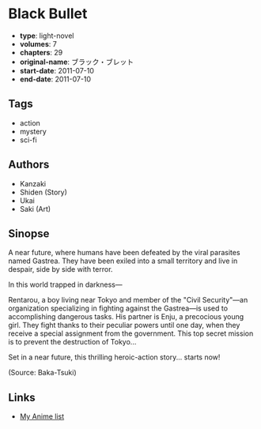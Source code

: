# Black Bullet

-   **type**: light-novel
-   **volumes**: 7
-   **chapters**: 29
-   **original-name**: ブラック・ブレット
-   **start-date**: 2011-07-10
-   **end-date**: 2011-07-10

## Tags

-   action
-   mystery
-   sci-fi

## Authors

-   Kanzaki
-   Shiden (Story)
-   Ukai
-   Saki (Art)

## Sinopse

A near future, where humans have been defeated by the viral parasites named Gastrea. They have been exiled into a small territory and live in despair, side by side with terror.

In this world trapped in darkness—

Rentarou, a boy living near Tokyo and member of the "Civil Security"—an organization specializing in fighting against the Gastrea—is used to accomplishing dangerous tasks. His partner is Enju, a precocious young girl. They fight thanks to their peculiar powers until one day, when they receive a special assignment from the government. This top secret mission is to prevent the destruction of Tokyo...

Set in a near future, this thrilling heroic-action story... starts now!

(Source: Baka-Tsuki)

## Links

-   [My Anime list](https://myanimelist.net/manga/45597/Black_Bullet)
